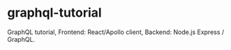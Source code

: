 # graphql-tutorial
GraphQL tutorial, Frontend: React/Apollo client, Backend: Node.js Express / GraphQL.
